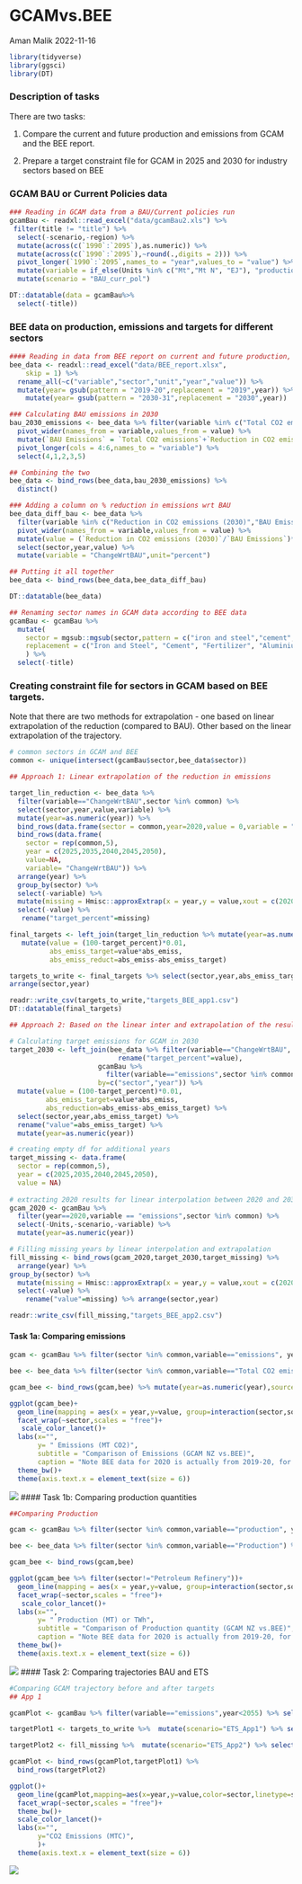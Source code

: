 GCAMvs.BEE
================
Aman Malik
2022-11-16

``` r
library(tidyverse)
library(ggsci)
library(DT)
```

### Description of tasks

There are two tasks:

1.  Compare the current and future production and emissions from GCAM
    and the BEE report.

2.  Prepare a target constraint file for GCAM in 2025 and 2030 for
    industry sectors based on BEE

### GCAM BAU or Current Policies data

``` r
### Reading in GCAM data from a BAU/Current policies run
gcamBau <- readxl::read_excel("data/gcamBau2.xls") %>%
 filter(title != "title") %>%
  select(-scenario,-region) %>%
  mutate(across(c(`1990`:`2095`),as.numeric)) %>%
  mutate(across(c(`1990`:`2095`),~round(.,digits = 2))) %>%
  pivot_longer(`1990`:`2095`,names_to = "year",values_to = "value") %>%
  mutate(variable = if_else(Units %in% c("Mt","Mt N", "EJ"), "production", "emissions")) %>%
  mutate(scenario = "BAU_curr_pol") 

DT::datatable(data = gcamBau%>% 
  select(-title))
```

<div id="htmlwidget-a99f87e65d11e6c7304b" style="width:100%;height:auto;" class="datatables html-widget"></div>
<script type="application/json" data-for="htmlwidget-a99f87e65d11e6c7304b">{"x":{"filter":"none","vertical":false,"data":[["1","2","3","4","5","6","7","8","9","10","11","12","13","14","15","16","17","18","19","20","21","22","23","24","25","26","27","28","29","30","31","32","33","34","35","36","37","38","39","40","41","42","43","44","45","46","47","48","49","50","51","52","53","54","55","56","57","58","59","60","61","62","63","64","65","66","67","68","69","70","71","72","73","74","75","76","77","78","79","80","81","82","83","84","85","86","87","88","89","90","91","92","93","94","95","96","97","98","99","100","101","102","103","104","105","106","107","108","109","110","111","112","113","114","115","116","117","118","119","120","121","122","123","124","125","126","127","128","129","130","131","132","133","134","135","136","137","138","139","140","141","142","143","144","145","146","147","148","149","150","151","152","153","154"],["iron and steel","iron and steel","iron and steel","iron and steel","iron and steel","iron and steel","iron and steel","iron and steel","iron and steel","iron and steel","iron and steel","iron and steel","iron and steel","iron and steel","cement","cement","cement","cement","cement","cement","cement","cement","cement","cement","cement","cement","cement","cement","N fertilizer","N fertilizer","N fertilizer","N fertilizer","N fertilizer","N fertilizer","N fertilizer","N fertilizer","N fertilizer","N fertilizer","N fertilizer","N fertilizer","N fertilizer","N fertilizer","aluminum","aluminum","aluminum","aluminum","aluminum","aluminum","aluminum","aluminum","aluminum","aluminum","aluminum","aluminum","aluminum","aluminum","electricityTPP","electricityTPP","electricityTPP","electricityTPP","electricityTPP","electricityTPP","electricityTPP","electricityTPP","electricityTPP","electricityTPP","electricityTPP","electricityTPP","electricityTPP","electricityTPP","refining","refining","refining","refining","refining","refining","refining","refining","refining","refining","refining","refining","refining","refining","iron and steel","iron and steel","iron and steel","iron and steel","iron and steel","iron and steel","iron and steel","iron and steel","iron and steel","iron and steel","iron and steel","iron and steel","iron and steel","iron and steel","cement","cement","cement","cement","cement","cement","cement","cement","cement","cement","cement","cement","cement","cement","alumina","alumina","alumina","alumina","alumina","alumina","alumina","alumina","alumina","alumina","alumina","alumina","alumina","alumina","N fertilizer","N fertilizer","N fertilizer","N fertilizer","N fertilizer","N fertilizer","N fertilizer","N fertilizer","N fertilizer","N fertilizer","N fertilizer","N fertilizer","N fertilizer","N fertilizer","electricity","electricity","electricity","electricity","electricity","electricity","electricity","electricity","electricity","electricity","electricity","electricity","electricity","electricity"],["Mt","Mt","Mt","Mt","Mt","Mt","Mt","Mt","Mt","Mt","Mt","Mt","Mt","Mt","Mt","Mt","Mt","Mt","Mt","Mt","Mt","Mt","Mt","Mt","Mt","Mt","Mt","Mt","Mt N","Mt N","Mt N","Mt N","Mt N","Mt N","Mt N","Mt N","Mt N","Mt N","Mt N","Mt N","Mt N","Mt N","Mt","Mt","Mt","Mt","Mt","Mt","Mt","Mt","Mt","Mt","Mt","Mt","Mt","Mt","EJ","EJ","EJ","EJ","EJ","EJ","EJ","EJ","EJ","EJ","EJ","EJ","EJ","EJ","MTC","MTC","MTC","MTC","MTC","MTC","MTC","MTC","MTC","MTC","MTC","MTC","MTC","MTC","MTC","MTC","MTC","MTC","MTC","MTC","MTC","MTC","MTC","MTC","MTC","MTC","MTC","MTC","MTC","MTC","MTC","MTC","MTC","MTC","MTC","MTC","MTC","MTC","MTC","MTC","MTC","MTC","MTC","MTC","MTC","MTC","MTC","MTC","MTC","MTC","MTC","MTC","MTC","MTC","MTC","MTC","MTC","MTC","MTC","MTC","MTC","MTC","MTC","MTC","MTC","MTC","MTC","MTC","MTC","MTC","MTC","MTC","MTC","MTC","MTC","MTC","MTC","MTC","MTC","MTC","MTC","MTC","MTC","MTC"],["1990","2005","2010","2015","2020","2025","2030","2035","2040","2045","2050","2065","2080","2095","1990","2005","2010","2015","2020","2025","2030","2035","2040","2045","2050","2065","2080","2095","1990","2005","2010","2015","2020","2025","2030","2035","2040","2045","2050","2065","2080","2095","1990","2005","2010","2015","2020","2025","2030","2035","2040","2045","2050","2065","2080","2095","1990","2005","2010","2015","2020","2025","2030","2035","2040","2045","2050","2065","2080","2095","1990","2005","2010","2015","2020","2025","2030","2035","2040","2045","2050","2065","2080","2095","1990","2005","2010","2015","2020","2025","2030","2035","2040","2045","2050","2065","2080","2095","1990","2005","2010","2015","2020","2025","2030","2035","2040","2045","2050","2065","2080","2095","1990","2005","2010","2015","2020","2025","2030","2035","2040","2045","2050","2065","2080","2095","1990","2005","2010","2015","2020","2025","2030","2035","2040","2045","2050","2065","2080","2095","1990","2005","2010","2015","2020","2025","2030","2035","2040","2045","2050","2065","2080","2095"],[24.54,45.79,68.9,89,119.1,205.53,305.81,411.61,511.22,575.24,627.97,0,0,0,54.71,161.91,228.91,228.91,248.45,309.16,372.64,431.56,485.4,403.02,410.24,0,0,0,6.55,10.43,11.22,11.54,12.59,13.73,14.84,15.91,16.96,17.83,18.85,0,0,0,0.63,1.56,1.47,1.89,2.28,5.55,10.88,18.25,27.12,35.6,43.57,0,0,0,0.77,2.09,2.87,4.04,4.77,6.71,9.22,12.24,15.54,14.2,13.41,0,0,0,2.59,8.02,11.69,11.1,11.17,17.46,26.44,36.03,48.13,63.37,81.32,0,0,0,14.96,29.61,47.88,72.88,94.88,120.93,149.72,183.16,220.15,159.8,116.25,0,0,0,13.2,32.06,44.99,44.99,49.5,63.3,78.18,92.88,106.22,88.66,80.77,0,0,0,0.23,0.27,0.24,0.8,0.96,2.34,4.59,7.7,11.44,13.31,14.41,0,0,0,5.96,9.48,10.21,10.5,10.7,11.54,12.1,11.52,10.27,8.82,7.7,0,0,0,61.44,160.05,224.6,303.48,350.52,471.72,618.76,787.63,963.95,794.18,591.76,0,0,0],["production","production","production","production","production","production","production","production","production","production","production","production","production","production","production","production","production","production","production","production","production","production","production","production","production","production","production","production","production","production","production","production","production","production","production","production","production","production","production","production","production","production","production","production","production","production","production","production","production","production","production","production","production","production","production","production","production","production","production","production","production","production","production","production","production","production","production","production","production","production","emissions","emissions","emissions","emissions","emissions","emissions","emissions","emissions","emissions","emissions","emissions","emissions","emissions","emissions","emissions","emissions","emissions","emissions","emissions","emissions","emissions","emissions","emissions","emissions","emissions","emissions","emissions","emissions","emissions","emissions","emissions","emissions","emissions","emissions","emissions","emissions","emissions","emissions","emissions","emissions","emissions","emissions","emissions","emissions","emissions","emissions","emissions","emissions","emissions","emissions","emissions","emissions","emissions","emissions","emissions","emissions","emissions","emissions","emissions","emissions","emissions","emissions","emissions","emissions","emissions","emissions","emissions","emissions","emissions","emissions","emissions","emissions","emissions","emissions","emissions","emissions","emissions","emissions","emissions","emissions","emissions","emissions","emissions","emissions"],["BAU_curr_pol","BAU_curr_pol","BAU_curr_pol","BAU_curr_pol","BAU_curr_pol","BAU_curr_pol","BAU_curr_pol","BAU_curr_pol","BAU_curr_pol","BAU_curr_pol","BAU_curr_pol","BAU_curr_pol","BAU_curr_pol","BAU_curr_pol","BAU_curr_pol","BAU_curr_pol","BAU_curr_pol","BAU_curr_pol","BAU_curr_pol","BAU_curr_pol","BAU_curr_pol","BAU_curr_pol","BAU_curr_pol","BAU_curr_pol","BAU_curr_pol","BAU_curr_pol","BAU_curr_pol","BAU_curr_pol","BAU_curr_pol","BAU_curr_pol","BAU_curr_pol","BAU_curr_pol","BAU_curr_pol","BAU_curr_pol","BAU_curr_pol","BAU_curr_pol","BAU_curr_pol","BAU_curr_pol","BAU_curr_pol","BAU_curr_pol","BAU_curr_pol","BAU_curr_pol","BAU_curr_pol","BAU_curr_pol","BAU_curr_pol","BAU_curr_pol","BAU_curr_pol","BAU_curr_pol","BAU_curr_pol","BAU_curr_pol","BAU_curr_pol","BAU_curr_pol","BAU_curr_pol","BAU_curr_pol","BAU_curr_pol","BAU_curr_pol","BAU_curr_pol","BAU_curr_pol","BAU_curr_pol","BAU_curr_pol","BAU_curr_pol","BAU_curr_pol","BAU_curr_pol","BAU_curr_pol","BAU_curr_pol","BAU_curr_pol","BAU_curr_pol","BAU_curr_pol","BAU_curr_pol","BAU_curr_pol","BAU_curr_pol","BAU_curr_pol","BAU_curr_pol","BAU_curr_pol","BAU_curr_pol","BAU_curr_pol","BAU_curr_pol","BAU_curr_pol","BAU_curr_pol","BAU_curr_pol","BAU_curr_pol","BAU_curr_pol","BAU_curr_pol","BAU_curr_pol","BAU_curr_pol","BAU_curr_pol","BAU_curr_pol","BAU_curr_pol","BAU_curr_pol","BAU_curr_pol","BAU_curr_pol","BAU_curr_pol","BAU_curr_pol","BAU_curr_pol","BAU_curr_pol","BAU_curr_pol","BAU_curr_pol","BAU_curr_pol","BAU_curr_pol","BAU_curr_pol","BAU_curr_pol","BAU_curr_pol","BAU_curr_pol","BAU_curr_pol","BAU_curr_pol","BAU_curr_pol","BAU_curr_pol","BAU_curr_pol","BAU_curr_pol","BAU_curr_pol","BAU_curr_pol","BAU_curr_pol","BAU_curr_pol","BAU_curr_pol","BAU_curr_pol","BAU_curr_pol","BAU_curr_pol","BAU_curr_pol","BAU_curr_pol","BAU_curr_pol","BAU_curr_pol","BAU_curr_pol","BAU_curr_pol","BAU_curr_pol","BAU_curr_pol","BAU_curr_pol","BAU_curr_pol","BAU_curr_pol","BAU_curr_pol","BAU_curr_pol","BAU_curr_pol","BAU_curr_pol","BAU_curr_pol","BAU_curr_pol","BAU_curr_pol","BAU_curr_pol","BAU_curr_pol","BAU_curr_pol","BAU_curr_pol","BAU_curr_pol","BAU_curr_pol","BAU_curr_pol","BAU_curr_pol","BAU_curr_pol","BAU_curr_pol","BAU_curr_pol","BAU_curr_pol","BAU_curr_pol","BAU_curr_pol","BAU_curr_pol","BAU_curr_pol","BAU_curr_pol","BAU_curr_pol","BAU_curr_pol"]],"container":"<table class=\"display\">\n  <thead>\n    <tr>\n      <th> <\/th>\n      <th>sector<\/th>\n      <th>Units<\/th>\n      <th>year<\/th>\n      <th>value<\/th>\n      <th>variable<\/th>\n      <th>scenario<\/th>\n    <\/tr>\n  <\/thead>\n<\/table>","options":{"columnDefs":[{"className":"dt-right","targets":4},{"orderable":false,"targets":0}],"order":[],"autoWidth":false,"orderClasses":false}},"evals":[],"jsHooks":[]}</script>

### BEE data on production, emissions and targets for different sectors

``` r
#### Reading in data from BEE report on current and future production, emissions
bee_data <- readxl::read_excel("data/BEE_report.xlsx",
    skip = 1) %>%
  rename_all(~c("variable","sector","unit","year","value")) %>%
  mutate(year= gsub(pattern = "2019-20",replacement = "2019",year)) %>%
    mutate(year= gsub(pattern = "2030-31",replacement = "2030",year))

### Calculating BAU emissions in 2030
bau_2030_emissions <- bee_data %>% filter(variable %in% c("Total CO2 emissions","Reduction in CO2 emissions (2030)"),year==2030) %>%
  pivot_wider(names_from = variable,values_from = value) %>%
  mutate(`BAU Emissions` = `Total CO2 emissions`+`Reduction in CO2 emissions (2030)`) %>%
  pivot_longer(cols = 4:6,names_to = "variable") %>%
  select(4,1,2,3,5)

## Combining the two
bee_data <- bind_rows(bee_data,bau_2030_emissions) %>%
  distinct()

### Adding a column on % reduction in emissions wrt BAU
bee_data_diff_bau <- bee_data %>%
  filter(variable %in% c("Reduction in CO2 emissions (2030)","BAU Emissions")) %>%
  pivot_wider(names_from = variable,values_from = value) %>%
  mutate(value = (`Reduction in CO2 emissions (2030)`/`BAU Emissions`)*100) %>%
  select(sector,year,value) %>%
  mutate(variable = "ChangeWrtBAU",unit="percent")

## Putting it all together
bee_data <- bind_rows(bee_data,bee_data_diff_bau)

DT::datatable(bee_data)
```

<div id="htmlwidget-c3a668502dd4c45531a8" style="width:100%;height:auto;" class="datatables html-widget"></div>
<script type="application/json" data-for="htmlwidget-c3a668502dd4c45531a8">{"x":{"filter":"none","vertical":false,"data":[["1","2","3","4","5","6","7","8","9","10","11","12","13","14","15","16","17","18","19","20","21","22","23","24","25","26","27","28","29","30","31","32","33","34","35","36","37","38","39","40","41","42","43","44","45","46","47","48","49","50","51","52","53","54","55","56","57","58","59","60","61","62","63","64","65","66","67","68","69","70","71","72","73","74","75","76","77","78","79","80","81","82","83","84","85","86","87","88","89","90","91","92","93","94","95","96","97","98","99","100","101","102","103","104","105","106","107","108","109","110","111","112","113","114","115","116","117","118","119","120","121","122","123","124","125","126"],["Production","Total CO2 emissions","Specific Emissions","Production","Total CO2 emissions","Specific Emissions","Reduction in CO2 emissions (2030)","Production","Total CO2 emissions","Specific Emissions","Production","Total CO2 emissions","Specific Emissions","Reduction in CO2 emissions (2030)","Production","Total CO2 emissions","Specific Emissions","Production","Total CO2 emissions","Specific Emissions","Reduction in CO2 emissions (2030)","Production","Total CO2 emissions","Specific Emissions","Production","Total CO2 emissions","Specific Emissions","Reduction in CO2 emissions (2030)","Production","Total CO2 emissions","Specific Emissions","Production","Total CO2 emissions","Specific Emissions","Reduction in CO2 emissions (2030)","Production","Total CO2 emissions","Specific Emissions","Production","Total CO2 emissions","Specific Emissions","Reduction in CO2 emissions (2030)","Production","Total CO2 emissions","Specific Emissions","Production","Total CO2 emissions","Specific Emissions","Reduction in CO2 emissions (2030)","Production","Total CO2 emissions","Specific Emissions","Production","Total CO2 emissions","Specific Emissions","Reduction in CO2 emissions (2030)","Production","Total CO2 emissions","Specific Emissions","Production","Total CO2 emissions","Specific Emissions","Reduction in CO2 emissions (2030)","Production","Total CO2 emissions","Specific Emissions","Production","Total CO2 emissions","Specific Emissions","Reduction in CO2 emissions (2030)","Production","Total CO2 emissions","Specific Emissions","Production","Total CO2 emissions","Specific Emissions","Reduction in CO2 emissions (2030)","Losses","Total CO2 emissions","Specific Emissions","Losses","Total CO2 emissions","Specific Emissions","Reduction in CO2 emissions (2030)","Production","Total CO2 emissions","Specific Emissions","Production","Total CO2 emissions","Specific Emissions","Reduction in CO2 emissions (2030)","Production","Total CO2 emissions","Specific Emissions","Production","Total CO2 emissions","Specific Emissions","Reduction in CO2 emissions (2030)","BAU Emissions","BAU Emissions","BAU Emissions","BAU Emissions","BAU Emissions","BAU Emissions","BAU Emissions","BAU Emissions","BAU Emissions","BAU Emissions","BAU Emissions","BAU Emissions","BAU Emissions","BAU Emissions","ChangeWrtBAU","ChangeWrtBAU","ChangeWrtBAU","ChangeWrtBAU","ChangeWrtBAU","ChangeWrtBAU","ChangeWrtBAU","ChangeWrtBAU","ChangeWrtBAU","ChangeWrtBAU","ChangeWrtBAU","ChangeWrtBAU","ChangeWrtBAU","ChangeWrtBAU"],["Iron and Steel","Thermal Power Plant","Iron and Steel","Iron and Steel","Iron and Steel","Iron and Steel","Iron and Steel","Cement","Iron and Steel","Cement","Cement","Cement","Cement","Cement","Petroleum Refinery","Distribution Companies (DISCOMs)","Petroleum Refinery","Petroleum Refinery","Petroleum Refinery","Petroleum Refinery","Petroleum Refinery","Petrochemical","Cement","Petrochemical","Petrochemical","Petrochemical","Petrochemical","Petrochemical","Pulp and Paper","Petrochemical","Pulp and Paper","Pulp and Paper","Pulp and Paper","Pulp and Paper","Pulp and Paper","Textile","Petroleum Refinery","Textile","Textile","Textile","Textile","Textile","Chlor-Alkali","Fertilizer","Chlor-Alkali","Chlor-Alkali","Chlor-Alkali","Chlor-Alkali","Chlor-Alkali","Aluminium","Aluminium","Aluminium","Aluminium","Aluminium","Aluminium","Aluminium","Sugar","Pulp and Paper","Sugar","Sugar","Sugar","Sugar","Sugar","Fertilizer","Chlor-Alkali","Fertilizer","Fertilizer","Fertilizer","Fertilizer","Fertilizer","Thermal Power Plant","Textile","Thermal Power Plant","Thermal Power Plant","Thermal Power Plant","Thermal Power Plant","Thermal Power Plant","Distribution Companies (DISCOMs)","Dairy","Distribution Companies (DISCOMs)","Distribution Companies (DISCOMs)","Distribution Companies (DISCOMs)","Distribution Companies (DISCOMs)","Distribution Companies (DISCOMs)","Non-Ferrous","Sugar","Non-Ferrous","Non-Ferrous","Non-Ferrous","Non-Ferrous","Non-Ferrous","Dairy","Non-Ferrous","Dairy","Dairy","Dairy","Dairy","Dairy","Iron and Steel","Cement","Petroleum Refinery","Petrochemical","Pulp and Paper","Textile","Chlor-Alkali","Aluminium","Sugar","Fertilizer","Thermal Power Plant","Distribution Companies (DISCOMs)","Non-Ferrous","Dairy","Iron and Steel","Cement","Petroleum Refinery","Petrochemical","Pulp and Paper","Textile","Chlor-Alkali","Aluminium","Sugar","Fertilizer","Thermal Power Plant","Distribution Companies (DISCOMs)","Non-Ferrous","Dairy"],["MT","MtCO2","tCO2/tonne","MT","MtCO2","tCO2/tonne","MtCO2","MT","MtCO2","tCO2/tonne","MT","MtCO2","c","MtCO2","MT","MtCO2","tCO2/tonne","MT","MtCO2","tCO2/tonne","MtCO2","MT","MtCO2","tCO2/tonne","MT","MtCO2","tCO2/tonne","MtCO2","MT","MtCO2","tCO2/tonne","MT","MtCO2","tCO2/tonne","MtCO2","MT","MtCO2","tCO2/tonne","MT","MtCO2","tCO2/tonne","MtCO2","MT","MtCO2","tCO2/tonne","MT","MtCO2","tCO2/tonne","MtCO2","MT","MtCO2","tCO2/tonne","MT","MtCO2","tCO2/tonne","MtCO2","MT","MtCO2","tCO2/tonne","MT","MtCO2","tCO2/tonne","MtCO2","MT","MtCO2","tCO2/tonne","MT","MtCO2","tCO2/tonne","MtCO2","BU","MtCO2","tCO2/BU","BU","MtCO2","tCO2/BU","MtCO2","BU","MtCO2","tCO2/BU","BU","MtCO2","tCO2/BU","MtCO2","MT","MtCO2","tCO2/tonne","MT","MtCO2","tCO2/tonne","MtCO2","MT","MtCO2","tCO2/tonne","MT","MtCO2","tCO2/tonne","MtCO2","MtCO2","MtCO2","MtCO2","MtCO2","MtCO2","MtCO2","MtCO2","MtCO2","MtCO2","MtCO2","MtCO2","MtCO2","MtCO2","MtCO2","percent","percent","percent","percent","percent","percent","percent","percent","percent","percent","percent","percent","percent","percent"],["2019","2019","2019","2030","2030","2030","2030","2019","2019","2019","2030","2030","2030","2030","2019","2019","2019","2030","2030","2030","2030","2019","2019","2019","2030","2030","2030","2030","2019","2019","2019","2030","2030","2030","2030","2019","2019","2019","2030","2030","2030","2030","2019","2019","2019","2030","2030","2030","2030","2019","2019","2019","2030","2030","2030","2030","2019","2019","2019","2030","2030","2030","2030","2019","2019","2019","2030","2030","2030","2030","2019","2019","2019","2030","2030","2030","2030","2019","2019","2019","2030","2030","2030","2030","2019","2019","2019","2030","2030","2030","2030","2019","2019","2019","2030","2030","2030","2030","2030","2030","2030","2030","2030","2030","2030","2030","2030","2030","2030","2030","2030","2030","2030","2030","2030","2030","2030","2030","2030","2030","2030","2030","2030","2030","2030","2030"],[109.94,924.36,2.55,255,461.1,1.99,144,334,260,0.29,562,121,0.23,31.9,254.39,242.26,0.25,373,62.68,0.18,24.7,39.05,96.49,2.05,58.24,91.9,1.68,21.72,18.31,80.17,2.17,34.22,34.43,1.23,32.1,6.15,62.42,3.53,9.14,27.21,2.93,5.03,7.94,43.63,3.31,11.76,30.87,2.75,6.6,3.4,42.72,12.57,8.7,73.56,9.08,30.33,29.43,39.79,0.28,45.23,8.53,0.19,4.07,24.93,26.28,1.75,30.46,52.41,1.72,0.91,1058,21.69,0.87,1438,1229.3,0.86,14.38,282.17,9.74,0.86,451.24,287.49,0.64,99.93,2.02,8.11,1.72,2.02,2.85,1.41,0.62,192.42,3.47,0.051,339.85,13.56,0.04,3.64,605.1,152.9,87.38,113.62,66.53,32.24,37.47,103.89,12.6,53.32,1243.68,387.42,3.47,17.2,23.7977193852256,20.863309352518,28.2673380636301,19.1163527547967,48.2489102660454,15.6017369727047,17.6140912730184,29.1943401674848,32.3015873015873,1.70667666916729,1.15624597967323,25.793712250271,17.8674351585014,21.1627906976744]],"container":"<table class=\"display\">\n  <thead>\n    <tr>\n      <th> <\/th>\n      <th>variable<\/th>\n      <th>sector<\/th>\n      <th>unit<\/th>\n      <th>year<\/th>\n      <th>value<\/th>\n    <\/tr>\n  <\/thead>\n<\/table>","options":{"columnDefs":[{"className":"dt-right","targets":5},{"orderable":false,"targets":0}],"order":[],"autoWidth":false,"orderClasses":false}},"evals":[],"jsHooks":[]}</script>

``` r
## Renaming sector names in GCAM data according to BEE data
gcamBau <- gcamBau %>%
  mutate(
    sector = mgsub::mgsub(sector,pattern = c("iron and steel","cement"," N fertilizer", "aluminum", "alumina", "electricityTPP", "refining", "electricity","N fertilizer"),
    replacement = c("Iron and Steel", "Cement", "Fertilizer", "Aluminium", "Aluminium", "Thermal Power Plant","Petroleum Refinery","Thermal Power Plant", "Fertilizer"))
    ) %>%
  select(-title)
```

### Creating constraint file for sectors in GCAM based on BEE targets.

Note that there are two methods for extrapolation - one based on linear
extrapolation of the reduction (compared to BAU). Other based on the
linear extrapolation of the trajectory.

``` r
# common sectors in GCAM and BEE
common <- unique(intersect(gcamBau$sector,bee_data$sector))

## Approach 1: Linear extrapolation of the reduction in emissions

target_lin_reduction <- bee_data %>% 
  filter(variable=="ChangeWrtBAU",sector %in% common) %>%
  select(sector,year,value,variable) %>% 
  mutate(year=as.numeric(year)) %>% 
  bind_rows(data.frame(sector = common,year=2020,value = 0,variable = "ChangeWrtBAU")) %>% 
  bind_rows(data.frame(
    sector = rep(common,5),
    year = c(2025,2035,2040,2045,2050),
    value=NA,
    variable= "ChangeWrtBAU")) %>% 
  arrange(year) %>% 
  group_by(sector) %>% 
  select(-variable) %>% 
  mutate(missing = Hmisc::approxExtrap(x = year,y = value,xout = c(2020,2025,2030,2035,2040,2045,2050),method = "linear",na.rm = T,)$y) %>% 
  select(-value) %>% 
   rename("target_percent"=missing) 

final_targets <- left_join(target_lin_reduction %>% mutate(year=as.numeric(year)),gcamBau %>% filter(variable=="emissions",sector %in% common) %>% select(sector,year,value) %>% rename("abs_emiss"=value) %>%  mutate(year=as.numeric(year)),by=c("sector","year")) %>% 
   mutate(value = (100-target_percent)*0.01,
          abs_emiss_target=value*abs_emiss,
          abs_emiss_reduct=abs_emiss-abs_emiss_target)

targets_to_write <- final_targets %>% select(sector,year,abs_emiss_target) %>% rename("value"=abs_emiss_target) %>% 
arrange(sector,year)

readr::write_csv(targets_to_write,"targets_BEE_app1.csv")
DT::datatable(final_targets)
```

<div id="htmlwidget-ed0e788043b30b425225" style="width:100%;height:auto;" class="datatables html-widget"></div>
<script type="application/json" data-for="htmlwidget-ed0e788043b30b425225">{"x":{"filter":"none","vertical":false,"data":[["1","2","3","4","5","6","7","8","9","10","11","12","13","14","15","16","17","18","19","20","21","22","23","24","25","26","27","28","29","30","31","32","33","34","35","36","37","38","39","40","41","42"],["Iron and Steel","Cement","Fertilizer","Aluminium","Thermal Power Plant","Petroleum Refinery","Iron and Steel","Petroleum Refinery","Thermal Power Plant","Aluminium","Fertilizer","Cement","Iron and Steel","Cement","Petroleum Refinery","Aluminium","Fertilizer","Thermal Power Plant","Cement","Iron and Steel","Petroleum Refinery","Thermal Power Plant","Aluminium","Fertilizer","Fertilizer","Cement","Iron and Steel","Petroleum Refinery","Thermal Power Plant","Aluminium","Aluminium","Fertilizer","Cement","Iron and Steel","Petroleum Refinery","Thermal Power Plant","Thermal Power Plant","Aluminium","Fertilizer","Cement","Iron and Steel","Petroleum Refinery"],[2020,2020,2020,2020,2020,2020,2025,2025,2025,2025,2025,2025,2030,2030,2030,2030,2030,2030,2035,2035,2035,2035,2035,2035,2040,2040,2040,2040,2040,2040,2045,2045,2045,2045,2045,2045,2050,2050,2050,2050,2050,2050],[0,0,0,0,0,0,11.8988596926128,14.1336690318151,0.578122989836614,14.5971700837424,0.853338334583646,10.431654676259,23.7977193852256,20.863309352518,28.2673380636301,29.1943401674848,1.70667666916729,1.15624597967323,31.294964028777,35.6965790778384,42.4010070954452,1.73436896950984,43.7915102512273,2.56001500375094,3.41335333833458,41.726618705036,47.5954387704512,56.5346761272602,2.31249195934646,58.3886803349697,72.9858504187121,4.26669167291823,52.158273381295,59.494298463064,70.6683451590753,2.89061494918307,3.46873793901968,87.5830205024545,5.12003000750188,62.589928057554,71.3931581556767,84.8020141908904],[94.88,49.5,10.7,0.96,350.52,11.17,120.93,17.46,471.72,2.34,11.54,63.3,149.72,78.18,26.44,4.59,12.1,618.76,92.88,183.16,36.03,787.63,7.7,11.52,10.27,106.22,220.15,48.13,963.95,11.44,13.31,8.82,88.66,159.8,63.37,794.18,591.76,14.41,7.7,80.77,116.25,81.32],[1,1,1,1,1,1,0.881011403073872,0.858663309681849,0.994218770101634,0.854028299162576,0.991466616654164,0.89568345323741,0.762022806147744,0.79136690647482,0.717326619363699,0.708056598325152,0.982933233308327,0.988437540203268,0.68705035971223,0.643034209221616,0.575989929045548,0.982656310304902,0.562084897487727,0.974399849962491,0.965866466616654,0.58273381294964,0.524045612295488,0.434653238727398,0.976875080406535,0.416113196650303,0.270141495812879,0.957333083270818,0.47841726618705,0.40505701536936,0.293316548409247,0.971093850508169,0.965312620609803,0.124169794975455,0.948799699924981,0.37410071942446,0.286068418443233,0.151979858091096],[94.88,49.5,10.7,0.96,350.52,11.17,106.540708973723,14.9922613870451,468.992878232343,1.99842622004043,11.441524756189,56.6967625899281,114.09005453644,61.8690647482014,18.9661158159762,3.24997978631245,11.8934921230308,611.605612376174,63.8132374100719,117.778145761031,20.7529171435111,773.96958968545,4.3280537106555,11.2250862715679,9.91944861215304,61.8979856115108,115.368641546852,20.9198603799496,941.65873375788,4.76033496967947,3.59558330926942,8.44367779444861,42.4164748201439,64.7281110560238,18.587469672694,771.223314196578,571.233396372057,1.7892867455963,7.30575768942236,30.2161151079137,33.2554536440258,12.359002059968],[0,0,0,0,0,0,14.3892910262766,2.46773861295491,2.72712176765731,0.341573779959572,0.0984752438109524,6.60323741007193,35.6299454635597,16.3109352517986,7.47388418402381,1.34002021368755,0.206507876969242,7.1543876238261,29.0667625899281,65.3818542389688,15.2770828564889,13.6604103145504,3.3719462893445,0.294913728432107,0.350551387846963,44.3220143884892,104.781358453148,27.2101396200504,22.2912662421202,6.67966503032053,9.71441669073058,0.376322205551388,46.2435251798561,95.0718889439762,44.782530327306,22.956685803422,20.5266036279429,12.6207132544037,0.394242310577645,50.5538848920863,82.9945463559742,68.960997940032]],"container":"<table class=\"display\">\n  <thead>\n    <tr>\n      <th> <\/th>\n      <th>sector<\/th>\n      <th>year<\/th>\n      <th>target_percent<\/th>\n      <th>abs_emiss<\/th>\n      <th>value<\/th>\n      <th>abs_emiss_target<\/th>\n      <th>abs_emiss_reduct<\/th>\n    <\/tr>\n  <\/thead>\n<\/table>","options":{"columnDefs":[{"className":"dt-right","targets":[2,3,4,5,6,7]},{"orderable":false,"targets":0}],"order":[],"autoWidth":false,"orderClasses":false}},"evals":[],"jsHooks":[]}</script>

``` r
## Approach 2: Based on the linear inter and extrapolation of the resulting trajectory

# Calculating target emissions for GCAM in 2030
target_2030 <- left_join(bee_data %>% filter(variable=="ChangeWrtBAU", sector %in% common) %>% select(sector,year,value,variable) %>% select(-variable) %>% 
                           rename("target_percent"=value),
                      gcamBau %>%
                        filter(variable=="emissions",sector %in% common) %>% select(sector,year,value,variable) %>% select(-variable) %>% rename("abs_emiss"=value),
                      by=c("sector","year")) %>% 
  mutate(value = (100-target_percent)*0.01,
         abs_emiss_target=value*abs_emiss,
         abs_reduction=abs_emiss-abs_emiss_target) %>% 
  select(sector,year,abs_emiss_target) %>%
  rename("value"=abs_emiss_target) %>%
  mutate(year=as.numeric(year))

# creating empty df for additional years
target_missing <- data.frame(
  sector = rep(common,5), 
  year = c(2025,2035,2040,2045,2050), 
  value = NA)
              
# extracting 2020 results for linear interpolation between 2020 and 2030
gcam_2020 <- gcamBau %>%
  filter(year==2020,variable == "emissions",sector %in% common) %>%
  select(-Units,-scenario,-variable) %>%
  mutate(year=as.numeric(year))

# Filling missing years by linear interpolation and extrapolation
fill_missing <- bind_rows(gcam_2020,target_2030,target_missing) %>% 
  arrange(year) %>% 
group_by(sector) %>% 
  mutate(missing = Hmisc::approxExtrap(x = year,y = value,xout = c(2020,2025,2030,2035,2040,2045,2050),method = "linear",na.rm = T)$y) %>% 
  select(-value) %>%
    rename("value"=missing) %>% arrange(sector,year)

readr::write_csv(fill_missing,"targets_BEE_app2.csv")
```

#### Task 1a: Comparing emissions

``` r
gcam <- gcamBau %>% filter(sector %in% common,variable=="emissions", year %in% c(2015:2050)) %>% select(sector,year,value) %>% mutate(source="GCAM",value=value*3.667)

bee <- bee_data %>% filter(sector %in% common,variable=="Total CO2 emissions")%>% select(sector,year,value)%>% mutate(source="BEE") %>% mutate(source="BEE",year = gsub(year,pattern = 2019,replacement = 2020))

gcam_bee <- bind_rows(gcam,bee) %>% mutate(year=as.numeric(year),source=as.factor(source))

ggplot(gcam_bee)+
  geom_line(mapping = aes(x = year,y=value, group=interaction(sector,source), color=sector,linetype = source))+
  facet_wrap(~sector,scales = "free")+
   scale_color_lancet()+
  labs(x="",
       y= " Emissions (MT CO2)",
       subtitle = "Comparison of Emissions (GCAM NZ vs.BEE)",
       caption = "Note BEE data for 2020 is actually from 2019-20, for 2030 is from 2030-31")+
  theme_bw()+
  theme(axis.text.x = element_text(size = 6))
```

![](GCAMvsBEE_files/figure-gfm/unnamed-chunk-7-1.png)<!-- --> \#### Task
1b: Comparing production quantities

``` r
##Comparing Production

gcam <- gcamBau %>% filter(sector %in% common,variable=="production", year %in% c(2015:2045)) %>% select(sector,year,value,Units) %>% mutate(source="GCAM",value=if_else(sector=="Thermal Power Plant",value*277.78,value),Units = if_else(sector=="Thermal Power Plant","TWh",Units)) %>% rename("unit"=Units)

bee <- bee_data %>% filter(sector %in% common,variable=="Production") %>% select(sector,year,value,unit)%>% mutate(source="BEE",year = gsub(year,pattern = 2019,replacement = 2020))

gcam_bee <- bind_rows(gcam,bee)

ggplot(gcam_bee %>% filter(sector!="Petroleum Refinery"))+
  geom_line(mapping = aes(x = year,y=value, group=interaction(sector,source), color=sector,linetype = source))+
  facet_wrap(~sector,scales = "free")+
   scale_color_lancet()+
  labs(x="",
       y= " Production (MT) or TWh",
       subtitle = "Comparison of Production quantity (GCAM NZ vs.BEE)",
       caption = "Note BEE data for 2020 is actually from 2019-20, for 2030 is from 2030-31")+
  theme_bw()+
  theme(axis.text.x = element_text(size = 6))
```

![](GCAMvsBEE_files/figure-gfm/unnamed-chunk-8-1.png)<!-- --> \#### Task
2: Comparing trajectories BAU and ETS

``` r
#Comparing GCAM trajectory before and after targets
## App 1

gcamPlot <- gcamBau %>% filter(variable=="emissions",year<2055) %>% select(year,sector,value,scenario) %>% mutate(year=as.numeric(year))

targetPlot1 <- targets_to_write %>%  mutate(scenario="ETS_App1") %>% select(year,sector,value,scenario)

targetPlot2 <- fill_missing %>%  mutate(scenario="ETS_App2") %>% select(year,sector,value,scenario)

gcamPlot <- bind_rows(gcamPlot,targetPlot1) %>% 
  bind_rows(targetPlot2)

ggplot()+
  geom_line(gcamPlot,mapping=aes(x=year,y=value,color=sector,linetype=scenario))+
  facet_wrap(~sector,scales = "free")+
  theme_bw()+
  scale_color_lancet()+
  labs(x="",
       y="CO2 Emissions (MTC)",
       )+
  theme(axis.text.x = element_text(size = 6))
```

![](GCAMvsBEE_files/figure-gfm/unnamed-chunk-9-1.png)<!-- -->
